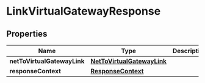 

# LinkVirtualGatewayResponse


## Properties

| Name | Type | Description | Notes |
|------------ | ------------- | ------------- | -------------|
|**netToVirtualGatewayLink** | [**NetToVirtualGatewayLink**](NetToVirtualGatewayLink.md) |  |  [optional] |
|**responseContext** | [**ResponseContext**](ResponseContext.md) |  |  [optional] |



